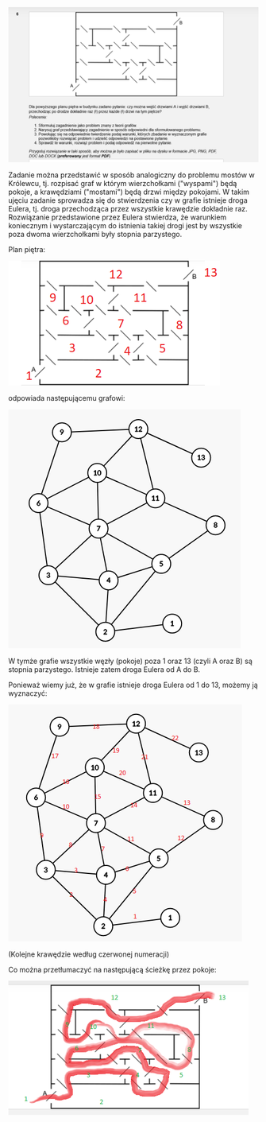 ![](./zad-06.png)

Zadanie można przedstawić w sposób analogiczny do problemu mostów w Królewcu, tj. rozpisać graf w którym wierzchołkami ("wyspami") będą pokoje, a krawędziami ("mostami") będą drzwi między pokojami. W takim ujęciu zadanie sprowadza się do stwierdzenia czy w grafie istnieje droga Eulera, tj. droga przechodząca przez wszystkie krawędzie dokładnie raz. Rozwiązanie przedstawione przez Eulera stwierdza, że warunkiem koniecznym i wystarczającym do istnienia takiej drogi jest by wszystkie poza dwoma wierzchołkami były stopnia parzystego.

Plan piętra:

![](./data/01.png)

odpowiada następującemu grafowi:

![](./data/02.png)

W tymże grafie wszystkie węzły (pokoje) poza 1 oraz 13 (czyli A oraz B) są stopnia parzystego. Istnieje zatem droga Eulera od A do B.

Ponieważ wiemy już, że w grafie istnieje droga Eulera od 1 do 13, możemy ją wyznaczyć:

![](./data/03.png)

(Kolejne krawędzie według czerwonej numeracji)

Co można przetłumaczyć na następującą ścieżkę przez pokoje:

![](./data/04.png)